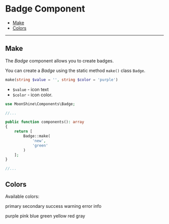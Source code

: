 # Badge Component

- [Make](#make)
- [Colors](#colors)

---

<a name="make"></a>  
## Make

The *Badge* component allows you to create badges.

You can create a *Badge* using the static method `make()` class `Badge`.

```php
make(string $value = '', string $color = 'purple')
```

- `$value` - icon text
- `$color` - icon color.

```php
use MoonShine\Components\Badge;

//...

public function components(): array
{
    return [
        Badge::make(
            'new',
            'green'
        )
    ];
}

//...
```

<a name="color"></a>  
## Colors

Available colors:

<p class="my-4 flex flex-wrap gap-1">
    <span class="badge badge-primary">primary</span>
    <span class="badge badge-secondary">secondary</span>
    <span class="badge badge-success">success</span>
    <span class="badge badge-warning">warning</span>
    <span class="badge badge-error">error</span>
    <span class="badge badge-info">info</span>
</p>

<p class="my-4 flex flex-wrap gap-1">
    <span class="badge badge-purple">purple</span>
    <span class="badge badge-pink">pink</span>
    <span class="badge badge-blue">blue</span>
    <span class="badge badge-green">green</span>
    <span class="badge badge-yellow">yellow</span>
    <span class="badge badge-red">red</span>
    <span class="badge badge-gray">gray</span>
</p>
